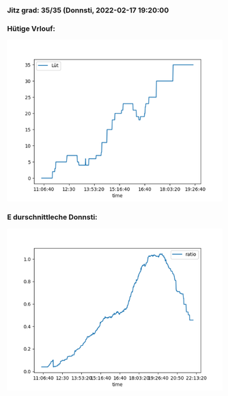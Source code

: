 ### Jitz grad: 35/35 (Donnsti, 2022-02-17 19:20:00

### Hütige Vrlouf:
![Graph](Today.png)

### E durschnittleche Donnsti:
![Graph](Donnsti.png)